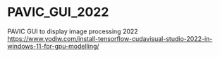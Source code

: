 # PAVIC_GUI_2022
PAVIC GUI  to display image processing 2022
https://www.yodiw.com/install-tensorflow-cudavisual-studio-2022-in-windows-11-for-gpu-modelling/
